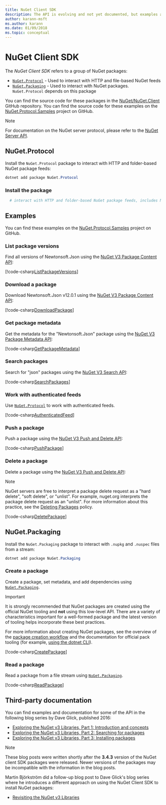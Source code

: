 ```yaml
---
title: NuGet Client SDK
description: The API is evolving and not yet documented, but examples are available on Dave Glick's blog.
author: karann-msft
ms.author: karann
ms.date: 01/09/2018
ms.topic: conceptual
---
```


# NuGet Client SDK

The *NuGet Client SDK* refers to a group of NuGet packages:

* [`NuGet.Protocol`](https://www.nuget.org/packages/NuGet.Protocol) - Used to interact with HTTP and file-based NuGet feeds
* [`NuGet.Packaging`](https://www.nuget.org/packages/NuGet.Packaging) - Used to interact with NuGet packages. `NuGet.Protocol` depends on this package

You can find the source code for these packages in the [NuGet/NuGet.Client](https://github.com/NuGet/NuGet.Client) GitHub repository.
You can find the source code for these examples on the [NuGet.Protocol.Samples](https://github.com/NuGet/Samples/tree/master/NuGetProtocolSamples) project on GitHub.

> [!Note]
> For documentation on the NuGet server protocol, please refer to the [NuGet Server API](~/api/overview.md).

## NuGet.Protocol

Install the `NuGet.Protocol` package to interact with HTTP and folder-based NuGet package feeds:

```ps1
dotnet add package NuGet.Protocol
```

### Install the package

```ps1
  # interact with HTTP and folder-based NuGet package feeds, includes NuGet.Packaging

```

## Examples

You can find these examples on the [NuGet.Protocol.Samples](https://github.com/NuGet/Samples/tree/master/NuGetProtocolSamples) project on GitHub.

### List package versions

Find all versions of Newtonsoft.Json using the [NuGet V3 Package Content API](../api/package-base-address-resource.md#enumerate-package-versions):

[!code-csharp[ListPackageVersions](~/../nuget-samples/NuGetProtocolSamples/Program.cs?name=ListPackageVersions)]

### Download a package

Download Newtonsoft.Json v12.0.1 using the [NuGet V3 Package Content API](../api/package-base-address-resource.md):

[!code-csharp[DownloadPackage](~/../nuget-samples/NuGetProtocolSamples/Program.cs?name=DownloadPackage)]

### Get package metadata

Get the metadata for the "Newtonsoft.Json" package using the [NuGet V3 Package Metadata API](../api/registration-base-url-resource.md):

[!code-csharp[GetPackageMetadata](~/../nuget-samples/NuGetProtocolSamples/Program.cs?name=GetPackageMetadata)]

### Search packages

Search for "json" packages using the [NuGet V3 Search API](../api/search-query-service-resource.md):

[!code-csharp[SearchPackages](~/../nuget-samples/NuGetProtocolSamples/Program.cs?name=SearchPackages)]

### Work with authenticated feeds

Use [`NuGet.Protocol`](https://www.nuget.org/packages/NuGet.Protocol) to work with authenticated feeds.

[!code-csharp[AuthenticatedFeed](~/../nuget-samples/NuGetProtocolSamples/Program.cs?name=AuthenticatedFeed)]

### Push a package

Push a package using the [NuGet V3 Push and Delete API](../api/package-publish-resource.md):

[!code-csharp[PushPackage](~/../nuget-samples/NuGetProtocolSamples/Program.cs?name=PushPackage)]

### Delete a package

Delete a package using the [NuGet V3 Push and Delete API](../api/package-publish-resource.md):

> [!Note]
> NuGet servers are free to interpret a package delete request as a "hard delete", "soft delete", or "unlist".
> For example, nuget.org interprets the package delete request as an "unlist". For more information about this
> practice, see the [Deleting Packages](../nuget-org/policies/deleting-packages.md) policy.

[!code-csharp[DeletePackage](~/../nuget-samples/NuGetProtocolSamples/Program.cs?name=DeletePackage)]

## NuGet.Packaging

Install the `NuGet.Packaging` package to interact with `.nupkg` and `.nuspec` files from a stream:

```ps1
dotnet add package NuGet.Packaging
```

### Create a package

Create a package, set metadata, and add dependencies using [`NuGet.Packaging`](https://www.nuget.org/packages/NuGet.Packaging).

> [!IMPORTANT]
> It is strongly recommended that NuGet packages are created using the official NuGet tooling and **not** using this
> low-level API. There are a variety of characteristics important for a well-formed package and the latest version of
> tooling helps incorporate these best practices.
> 
> For more information about creating NuGet packages, see the overview of the
> [package creation workflow](../create-packages/overview-and-workflow.md) and the documentation for official pack
> tooling (for example, [using the dotnet CLI](../create-packages/creating-a-package-dotnet-cli.md)).

[!code-csharp[CreatePackage](~/../nuget-samples/NuGetProtocolSamples/Program.cs?name=CreatePackage)]

### Read a package

Read a package from a file stream using [`NuGet.Packaging`](https://www.nuget.org/packages/NuGet.Packaging).

[!code-csharp[ReadPackage](~/../nuget-samples/NuGetProtocolSamples/Program.cs?name=ReadPackage)]

## Third-party documentation

You can find examples and documentation for some of the API in the following blog series by Dave Glick, published 2016:

- [Exploring the NuGet v3 Libraries, Part 1: Introduction and concepts](http://daveaglick.com/posts/exploring-the-nuget-v3-libraries-part-1)
- [Exploring the NuGet v3 Libraries, Part 2: Searching for packages](http://daveaglick.com/posts/exploring-the-nuget-v3-libraries-part-2)
- [Exploring the NuGet v3 Libraries, Part 3: Installing packages](http://daveaglick.com/posts/exploring-the-nuget-v3-libraries-part-3)

> [!Note]
> These blog posts were written shortly after the **3.4.3** version of the NuGet client SDK packages were released.
> Newer versions of the packages may be incompatible with the information in the blog posts.

Martin Björkström did a follow-up blog post to Dave Glick's blog series where he introduces a different approach on using the NuGet Client SDK to install NuGet packages:

- [Revisiting the NuGet v3 Libraries](https://martinbjorkstrom.com/posts/2018-09-19-revisiting-nuget-client-libraries)
